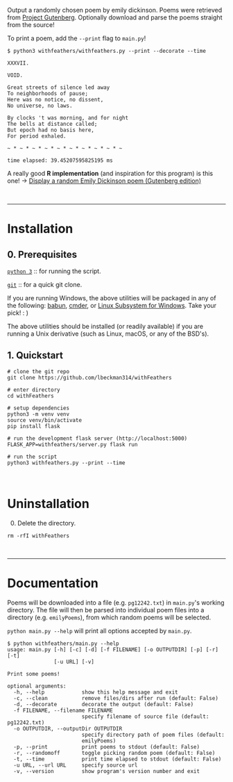 Output a randomly chosen poem by emily dickinson. Poems were retrieved from [Project Gutenberg](https://www.gutenberg.org/ebooks/12242). Optionally download and parse the poems straight from the source!

To print a poem, add the `--print` flag to `main.py`!
```shell
$ python3 withfeathers/withfeathers.py --print --decorate --time

XXXVII.

VOID.

Great streets of silence led away
To neighborhoods of pause;
Here was no notice, no dissent,
No universe, no laws.

By clocks 't was morning, and for night
The bells at distance called;
But epoch had no basis here,
For period exhaled.

~ * ~ * ~ * ~ * ~ * ~ * ~ * ~ * ~ * ~

time elapsed: 39.45207595825195 ms

```

A really good **R implementation** (and inspiration for this program) is this one! -> [Display a random Emily Dickinson poem (Gutenberg edition)](https://r.amherst.edu/apps/nhorton/Dickinson1/)

<br />
<hr />

# Installation

## 0. Prerequisites

[`python 3`](https://www.python.org/) :: for running the script.

[`git`](https://git-scm.com/) :: for a quick git clone.

If you are running Windows, the above utilities will be packaged in any of the following: [babun](https://babun.github.io/), [cmder](http://cmder.net/), or [Linux Subsystem for Windows](https://docs.microsoft.com/en-us/windows/wsl/install-win10). Take your pick! : )

The above utilities should be installed (or readily available) if you are running a Unix derivative (such as Linux, macOS, or any of the BSD's).

## 1. Quickstart

```shell
# clone the git repo
git clone https://github.com/lbeckman314/withFeathers

# enter directory
cd withFeathers

# setup dependencies
python3 -m venv venv
source venv/bin/activate
pip install flask

# run the development flask server (http://localhost:5000) 
FLASK_APP=withfeathers/server.py flask run

# run the script
python3 withfeathers.py --print --time
```

<br />

# Uninstallation

0. Delete the directory.

```shell
rm -rfI withFeathers
```

<br />
<hr />

# Documentation

Poems will be downloaded into a file (e.g. `pg12242.txt`) in `main.py`'s working directory. The file will then be parsed into individual poem files into a directory (e.g. `emilyPoems`), from which random poems will be selected.

`python main.py --help` will print all options accepted by `main.py`.

```shell
$ python withfeathers/main.py --help
usage: main.py [-h] [-c] [-d] [-f FILENAME] [-o OUTPUTDIR] [-p] [-r] [-t]
               [-u URL] [-v]

Print some poems!

optional arguments:
  -h, --help            show this help message and exit
  -c, --clean           remove files/dirs after run (default: False)
  -d, --decorate        decorate the output (default: False)
  -f FILENAME, --filename FILENAME
                        specify filename of source file (default: pg12242.txt)
  -o OUTPUTDIR, --outputDir OUTPUTDIR
                        specify directory path of poem files (default:
                        emilyPoems)
  -p, --print           print poems to stdout (default: False)
  -r, --randomoff       toggle picking random poem (default: False)
  -t, --time            print time elapsed to stdout (default: False)
  -u URL, --url URL     specify source url
  -v, --version         show program's version number and exit
```

